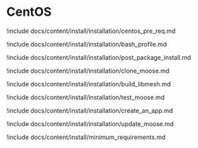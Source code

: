 # CentOS

!include docs/content/install/installation/centos_pre_req.md

!include docs/content/install/installation/bash_profile.md

!include docs/content/install/installation/post_package_install.md

!include docs/content/install/installation/clone_moose.md

!include docs/content/install/installation/build_libmesh.md

!include docs/content/install/installation/test_moose.md

!include docs/content/install/installation/create_an_app.md

!include docs/content/install/installation/update_moose.md

!include docs/content/install/minimum_requirements.md
